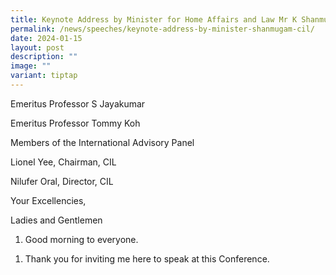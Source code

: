 ```yaml
---
title: Keynote Address by Minister for Home Affairs and Law Mr K Shanmugam at the CIL
permalink: /news/speeches/keynote-address-by-minister-shanmugam-cil/
date: 2024-01-15
layout: post
description: ""
image: ""
variant: tiptap
---
```

<p>Emeritus Professor S Jayakumar</p><p>Emeritus Professor Tommy Koh&nbsp;</p><p>Members of the International Advisory Panel</p><p>Lionel Yee, Chairman, CIL</p><p>Nilufer Oral, Director, CIL</p><p>Your Excellencies,&nbsp;</p><p>Ladies and Gentlemen<br></p><ol><li><p>Good morning to everyone.</p></li></ol><ol><li><p>Thank you for inviting me here to speak at this Conference.</p></li></ol><p></p>